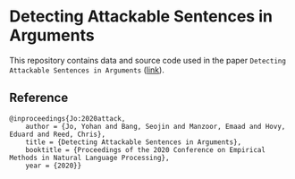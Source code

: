 # Detecting Attackable Sentences in Arguments
This repository contains data and source code used in the paper `Detecting Attackable Sentences in Arguments` ([link](https://www.aclweb.org/anthology/2020.emnlp-main.1/)).

## Reference
```
@inproceedings{Jo:2020attack,
    author = {Jo, Yohan and Bang, Seojin and Manzoor, Emaad and Hovy, Eduard and Reed, Chris},
    title = {Detecting Attackable Sentences in Arguments},
    booktitle = {Proceedings of the 2020 Conference on Empirical Methods in Natural Language Processing}, 
    year = {2020}}
```
